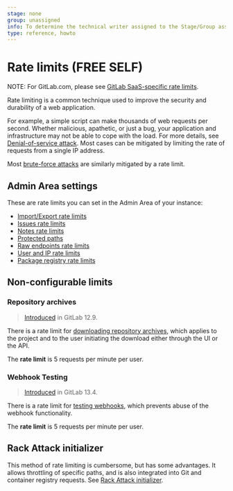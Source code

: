 ```yaml
---
stage: none
group: unassigned
info: To determine the technical writer assigned to the Stage/Group associated with this page, see https://about.gitlab.com/handbook/engineering/ux/technical-writing/#assignments
type: reference, howto
---
```


# Rate limits **(FREE SELF)**

NOTE:
For GitLab.com, please see
[GitLab SaaS-specific rate limits](../user/gitlab_com/index.md#gitlabsaas-specific-rate-limits).

Rate limiting is a common technique used to improve the security and durability
of a web application.

For example, a simple script can make thousands of web requests per second.
Whether malicious, apathetic, or just a bug, your application and infrastructure
may not be able to cope with the load. For more details, see
[Denial-of-service attack](https://en.wikipedia.org/wiki/Denial-of-service_attack).
Most cases can be mitigated by limiting the rate of requests from a single IP address.

Most [brute-force attacks](https://en.wikipedia.org/wiki/Brute-force_attack) are
similarly mitigated by a rate limit.

## Admin Area settings

These are rate limits you can set in the Admin Area of your instance:

- [Import/Export rate limits](../user/admin_area/settings/import_export_rate_limits.md)
- [Issues rate limits](../user/admin_area/settings/rate_limit_on_issues_creation.md)
- [Notes rate limits](../user/admin_area/settings/rate_limit_on_notes_creation.md)
- [Protected paths](../user/admin_area/settings/protected_paths.md)
- [Raw endpoints rate limits](../user/admin_area/settings/rate_limits_on_raw_endpoints.md)
- [User and IP rate limits](../user/admin_area/settings/user_and_ip_rate_limits.md)
- [Package registry rate limits](../user/admin_area/settings/package_registry_rate_limits.md)

## Non-configurable limits

### Repository archives

> [Introduced](https://gitlab.com/gitlab-org/gitlab/-/merge_requests/25750) in GitLab 12.9.

There is a rate limit for [downloading repository archives](../api/repositories.md#get-file-archive),
which applies to the project and to the user initiating the download either through the UI or the API.

The **rate limit** is 5 requests per minute per user.

### Webhook Testing

> [Introduced](https://gitlab.com/gitlab-org/gitlab/-/commit/35bc85c3ca093fee58d60dacdc9ed1fd9a15adec) in GitLab 13.4.

There is a rate limit for [testing webhooks](../user/project/integrations/webhooks.md#testing-webhooks), which prevents abuse of the webhook functionality.

The **rate limit** is 5 requests per minute per user.

## Rack Attack initializer

This method of rate limiting is cumbersome, but has some advantages. It allows
throttling of specific paths, and is also integrated into Git and container
registry requests. See [Rack Attack initializer](rack_attack.md).
